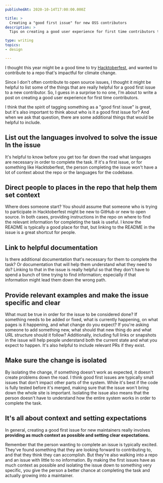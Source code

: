 ```yaml
---
publishedAt: 2020-10-14T17:00:00.000Z

title: >
  Creating a "good first issue" for new OSS contributors
description: >
  Tips on creating a good user experience for first time contributors to OSS.

type: writing
topics:
- design

---
```


I thought this year might be a good time to try [Hacktoberfest](https://hacktoberfest.digitalocean.com/), and wanted to contribute to a repo that's impactful for climate change. 

Since I don't often contribute to open source issues, I thought it might be helpful to list some of the things that are really helpful for a good first issue to a new contributor. So, I guess in a surprise to no one, I'm about to write a post on creating a good user experience for first time contributors.

I think that the spirit of tagging something as a "good first issue" is great, but it's also important to think about who is it a good first issue for? And when we ask that question, there are some additional things that would be helpful to include.

## List out the languages involved to solve the issue In the issue
It's helpful to know before you get too far down the road what languages are necessary in order to complete the task. If it's a first issue, or for something like Hacktoberfest, the person completing the issue won't have a lot of context about the repo or the languages for the codebase. 

## Direct people to places in the repo that help them set context
Where does someone start? You should assume that someone who is trying to participate in Hacktoberfest might be new to GitHub or new to open source. In both cases, providing instructions in the repo on where to find the relevant information for completing the task is useful. I know the README is typically a good place for that, but linking to the README in the issue is a great shortcut for people.

## Link to helpful documentation
Is there additional documentation that's necessary for them to complete the task? Or documentation that will help them understand what they need to do? Linking to that in the issue is really helpful so that they don't have to spend a bunch of time trying to find information; especially if that information might lead them down the wrong path.

## Provide relevant examples and make the issue specific and clear
What must be true in order for the issue to be considered done? If something needs to be added or fixed, what is currently happening, on what pages is it happening, and what change do you expect? If you're asking someone to add something new, what should that new thing do and what URL structure should it follow? Additionally, including full links or snapshots in the issue will help people understand both the current state and what you expect to happen. It's also helpful to include relevant PRs if they exist.

## Make sure the change is isolated 
By isolating the change, if something doesn't work as expected, it doesn't create problems down the road. I think good first issues are typically small issues that don't impact other parts of the system. While it's best if the code is fully tested before it's merged, making sure that the issue won't bring down the whole site is important. Isolating the issue also means that the person doesn't have to understand how the entire system works in order to complete the task.

## It's all about context and setting expectations
In general, creating a good first issue for new maintainers really involves **providing as much context as possible and setting clear expectations.**  

Remember that the person wanting to complete an issue is typically excited. They've found something that they are looking forward to contributing to, and that they think they can accomplish. But they're also walking into a repo and an issue with little to no information. By making the first issues have as much context as possible and isolating the issue down to something very specific, you give the person a better chance at completing the task and actually growing into a maintainer.